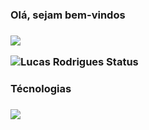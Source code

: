 
<h3>Olá, sejam bem-vindos<h3>

[<img src="https://img.shields.io/badge/linkedin-%230077B5.svg?&style=for-the-badge&logo=linkedin&logoColor=white" />](https://www.linkedin.com/in/lucas-rodrigues-da-silva-168274201/)

![Lucas Rodrigues Status](https://github-readme-stats.vercel.app/api?username=lucasrodrigues23&theme=midnight-purple&show_icons=true)


 <h3>Técnologias<h3>
  <a href="https://skillicons.dev">
    <img src="https://skillicons.dev/icons?i=html,css,js,react,ts,git" />
  </a>
